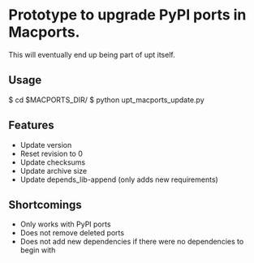 # Prototype to upgrade PyPI ports in Macports.

This will eventually end up being part of upt itself.

## Usage

$ cd $MACPORTS_DIR/
$ python upt_macports_update.py <pypi name>

## Features
- Update version
- Reset revision to 0
- Update checksums
- Update archive size
- Update depends_lib-append (only adds new requirements)

## Shortcomings
- Only works with PyPI ports
- Does not remove deleted ports
- Does not add new dependencies if there were no dependencies to begin with
